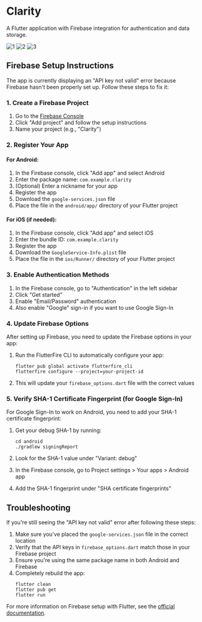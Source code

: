 # Clarity

A Flutter application with Firebase integration for authentication and data storage.

![1](https://github.com/Mostafa-Hani19/clarity/blob/main/assets/assets/1.jpg?raw=true)
![2](https://github.com/Mostafa-Hani19/clarity/blob/main/assets/assets/2.jpg?raw=true)
![3](https://github.com/Mostafa-Hani19/clarity/blob/main/assets/assets/3.jpg?raw=true)




## Firebase Setup Instructions

The app is currently displaying an "API key not valid" error because Firebase hasn't been properly set up. Follow these steps to fix it:

### 1. Create a Firebase Project

1. Go to the [Firebase Console](https://console.firebase.google.com/)
2. Click "Add project" and follow the setup instructions
3. Name your project (e.g., "Clarity")

### 2. Register Your App

#### For Android:

1. In the Firebase console, click "Add app" and select Android
2. Enter the package name: `com.example.clarity`
3. (Optional) Enter a nickname for your app
4. Register the app
5. Download the `google-services.json` file
6. Place the file in the `android/app/` directory of your Flutter project

#### For iOS (if needed):

1. In the Firebase console, click "Add app" and select iOS
2. Enter the bundle ID: `com.example.clarity`
3. Register the app
4. Download the `GoogleService-Info.plist` file
5. Place the file in the `ios/Runner/` directory of your Flutter project

### 3. Enable Authentication Methods

1. In the Firebase console, go to "Authentication" in the left sidebar
2. Click "Get started" 
3. Enable "Email/Password" authentication
4. Also enable "Google" sign-in if you want to use Google Sign-In

### 4. Update Firebase Options

After setting up Firebase, you need to update the Firebase options in your app:

1. Run the FlutterFire CLI to automatically configure your app:
   ```
   flutter pub global activate flutterfire_cli
   flutterfire configure --project=your-project-id
   ```

2. This will update your `firebase_options.dart` file with the correct values

### 5. Verify SHA-1 Certificate Fingerprint (for Google Sign-In)

For Google Sign-In to work on Android, you need to add your SHA-1 certificate fingerprint:

1. Get your debug SHA-1 by running:
   ```
   cd android
   ./gradlew signingReport
   ```
   
2. Look for the SHA-1 value under "Variant: debug"
3. In the Firebase console, go to Project settings > Your apps > Android app
4. Add the SHA-1 fingerprint under "SHA certificate fingerprints"

## Troubleshooting

If you're still seeing the "API key not valid" error after following these steps:

1. Make sure you've placed the `google-services.json` file in the correct location
2. Verify that the API keys in `firebase_options.dart` match those in your Firebase project
3. Ensure you're using the same package name in both Android and Firebase
4. Completely rebuild the app:
   ```
   flutter clean
   flutter pub get
   flutter run
   ```

For more information on Firebase setup with Flutter, see the [official documentation](https://firebase.google.com/docs/flutter/setup).
